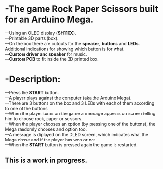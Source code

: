 # -The game Rock Paper Scissors built for an Arduino Mega.
--Using an OLED display (**SH110X**).<br/>
--Printable 3D parts (box).<br/>
--On the box there are cutouts for the **speaker**, **buttons** and **LEDs**. Additional indications for showing which button is for what.<br/>
--**Custom driver and speaker** for music.<br/>
--**Custom PCB** to fit inside the 3D printed box.<br/>

# -Description:
--Press the **START** button.<br/>
--A player plays against the computer (aka the Arduino Mega).<br/>
--There are 3 buttons on the box and 3 LEDs with each of them according to one of the buttons. <br/>
--When the player turns on the game a message appears on screen telling him to choose rock, paper or scissors.<br/>
--When the player chooses an option (by pressing one of the buttons), the Mega randomly chooses and option too.<br/>
--A message is diplayed on the OLED screen, which indicates what the Mega chose and if the player has won or not.<br/>
--When the **START** button is pressed again the game is restarted.

## This is a work in progress.
